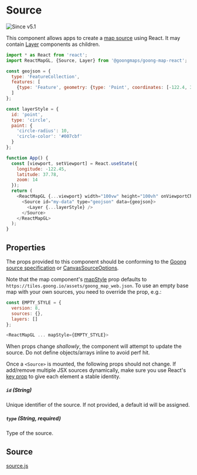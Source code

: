 # Source

![Since v5.1](https://img.shields.io/badge/since-v5.1-green)

This component allows apps to create a [map source](https://docs.goong.io/style-spec/sources/) using React. It may contain [Layer](/docs/api-reference/layer.md) components as children.

```js
import * as React from 'react';
import ReactMapGL, {Source, Layer} from '@goongmaps/goong-map-react';

const geojson = {
  type: 'FeatureCollection',
  features: [
    {type: 'Feature', geometry: {type: 'Point', coordinates: [-122.4, 37.8]}}
  ]
};

const layerStyle = {
  id: 'point',
  type: 'circle',
  paint: {
    'circle-radius': 10,
    'circle-color': '#007cbf'
  }
};

function App() {
  const [viewport, setViewport] = React.useState({
    longitude: -122.45,
    latitude: 37.78,
    zoom: 14
  });
  return (
    <ReactMapGL {...viewport} width="100vw" height="100vh" onViewportChange={setViewport}>
      <Source id="my-data" type="geojson" data={geojson}>
        <Layer {...layerStyle} />
      </Source>
    </ReactMapGL>
  );
}
```

## Properties

The props provided to this component should be conforming to the [Goong source specification](https://docs.goong.io/style-spec/sources/) or [CanvasSourceOptions](https://docs.goong.io/javascript/sources/#canvassourceoptions).

Note that the map component's [mapStyle](/docs/api-reference/static-map.md#mapstyle) prop defaults to `https://tiles.goong.io/assets/goong_map_web.json`. To use an empty base map with your own sources, you need to override the prop, e.g.:

```js
const EMPTY_STYLE = {
  version: 8,
  sources: {},
  layers: []
};

<ReactMapGL ... mapStyle={EMPTY_STYLE}>
```

When props change _shallowly_, the component will attempt to update the source. Do not define objects/arrays inline to avoid perf hit.

Once a `<Source>` is mounted, the following props should not change. If add/remove multiple JSX sources dynamically, make sure you use React's [key prop](https://reactjs.org/docs/lists-and-keys.html#keys) to give each element a stable identity.

##### `id` (String)

Unique identifier of the source. If not provided, a default id will be assigned.

##### `type` (String, required)

Type of the source.

## Source

[source.js](https://github.com/goong-io/goong-map-react/tree/master/src/components/source.js)
